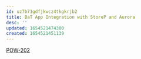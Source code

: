 ```yaml
---
id: uz7b71gdfjkwcz4tkgkrjb2
title: BaT App Integration with StoreP and Aurora
desc: ''
updated: 1654521474300
created: 1654521451139
---
```


[POW-202](https://sherwin-williams.atlassian.net/browse/POW-202)
